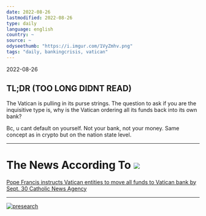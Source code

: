 ```yaml
---
date: 2022-08-26
lastmodified: 2022-08-26
type: daily
language: english
country: ~
source: ~
odyseethumb: "https://i.imgur.com/1VyZmhv.png"
tags: "daily, bankingcrisis, vatican"
---
```


2022-08-26

## TL;DR (TOO LONG DIDNT READ)

The Vatican is pulling in its purse strings.  The question to ask if you are the inquisitive type is, why is the Vatican ordering all its funds back into its own bank?

Bc, u cant default on yourself.  Not your bank, not your money.  Same concept as in crypto but on the nation state level.

---

# The News According To ![](https://i.imgur.com/OqawBy2.png)

[Pope Francis instructs Vatican entities to move all funds to Vatican bank by Sept. 30  Catholic News Agency](Pope%20Francis%20instructs%20Vatican%20entities%20to%20move%20all%20funds%20to%20Vatican%20bank%20by%20Sept.%2030%20%20Catholic%20News%20Agency.md)

---

<a href="https://presearch.com/signup?rid=2678423" target="_blank">
  <img src="https://account.presearch.com/images/rf/ban-4.jpg" title="Presearch" alt="presearch" />
</a>
